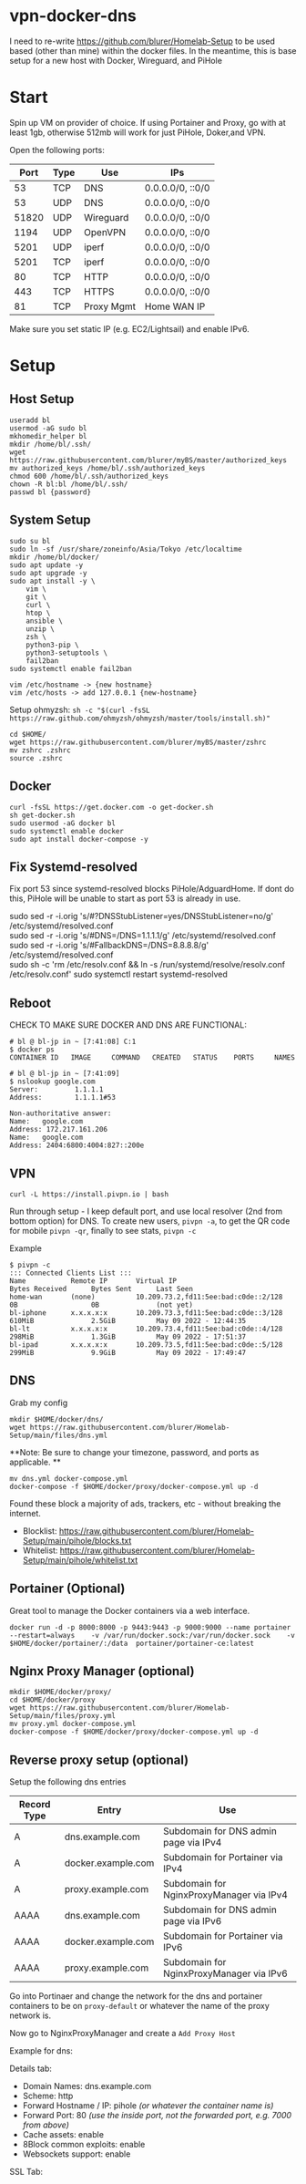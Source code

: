# vpn-docker-dns

I need to re-write https://github.com/blurer/Homelab-Setup to be used based (other than mine) within the docker files. In the meantime, this is base setup for a new host with Docker, Wireguard, and PiHole

# Start
Spin up VM on provider of choice. If using Portainer and Proxy, go with at least 1gb, otherwise 512mb will work for just PiHole, Doker,and VPN.

Open the following ports:

| Port | Type | Use | IPs
|---|---|---|---|
| 53 | TCP | DNS | 0.0.0.0/0, ::0/0
| 53 | UDP | DNS | 0.0.0.0/0, ::0/0
| 51820 | UDP | Wireguard |  0.0.0.0/0, ::0/0
| 1194 | UDP | OpenVPN |  0.0.0.0/0, ::0/0
| 5201 | UDP | iperf |  0.0.0.0/0, ::0/0
| 5201 | TCP | iperf |  0.0.0.0/0, ::0/0
| 80 | TCP | HTTP |  0.0.0.0/0, ::0/0
| 443 | TCP | HTTPS |  0.0.0.0/0, ::0/0
| 81 | TCP | Proxy Mgmt | Home WAN IP 

Make sure you set static IP (e.g. EC2/Lightsail) and enable IPv6.

# Setup
## Host Setup
```
useradd bl
usermod -aG sudo bl
mkhomedir_helper bl
mkdir /home/bl/.ssh/
wget https://raw.githubusercontent.com/blurer/myBS/master/authorized_keys 
mv authorized_keys /home/bl/.ssh/authorized_keys
chmod 600 /home/bl/.ssh/authorized_keys
chown -R bl:bl /home/bl/.ssh/
passwd bl {password}
```
## System Setup
```
sudo su bl
sudo ln -sf /usr/share/zoneinfo/Asia/Tokyo /etc/localtime
mkdir /home/bl/docker/
sudo apt update -y
sudo apt upgrade -y
sudo apt install -y \
	vim \
	git \
	curl \
	htop \
	ansible \
	unzip \
	zsh \
	python3-pip \
	python3-setuptools \
	fail2ban 
sudo systemctl enable fail2ban

vim /etc/hostname -> {new hostname}
vim /etc/hosts -> add 127.0.0.1 {new-hostname}
```

Setup ohmyzsh: 
``sh -c "$(curl -fsSL https://raw.github.com/ohmyzsh/ohmyzsh/master/tools/install.sh)"``
```
cd $HOME/
wget https://raw.githubusercontent.com/blurer/myBS/master/zshrc
mv zshrc .zshrc
source .zshrc
```


## Docker
```
curl -fsSL https://get.docker.com -o get-docker.sh
sh get-docker.sh
sudo usermod -aG docker bl
sudo systemctl enable docker
sudo apt install docker-compose -y
```

## Fix Systemd-resolved
Fix port 53 since systemd-resolved blocks PiHole/AdguardHome. If dont do this, PiHole will be unable to start as port 53 is already in use.

sudo sed -r -i.orig 's/#?DNSStubListener=yes/DNSStubListener=no/g' /etc/systemd/resolved.conf 	 
sudo sed -r -i.orig 's/#DNS=/DNS=1.1.1.1/g' /etc/systemd/resolved.conf 	 
sudo sed -r -i.orig 's/#FallbackDNS=/DNS=8.8.8.8/g' /etc/systemd/resolved.conf 	
sudo sh -c 'rm /etc/resolv.conf && ln -s /run/systemd/resolve/resolv.conf /etc/resolv.conf'
sudo systemctl restart systemd-resolved

## Reboot

CHECK TO MAKE SURE DOCKER AND DNS ARE FUNCTIONAL:
```
# bl @ bl-jp in ~ [7:41:08] C:1
$ docker ps
CONTAINER ID   IMAGE     COMMAND   CREATED   STATUS    PORTS     NAMES

# bl @ bl-jp in ~ [7:41:09]
$ nslookup google.com
Server:         1.1.1.1
Address:        1.1.1.1#53

Non-authoritative answer:
Name:   google.com
Address: 172.217.161.206
Name:   google.com
Address: 2404:6800:4004:827::200e
```

## VPN 
``curl -L https://install.pivpn.io | bash``

Run through setup - I keep default port, and use local resolver (2nd from bottom option) for DNS. 
To create new users, ``pivpn -a``, to get the QR code for mobile ``pivpn -qr``, finally to see stats, ``pivpn -c``

Example
```
$ pivpn -c
::: Connected Clients List :::
Name           Remote IP       Virtual IP                                Bytes Received      Bytes Sent      Last Seen
home-wan       (none)          10.209.73.2,fd11:5ee:bad:c0de::2/128      0B                  0B              (not yet)
bl-iphone      x.x.x.x:x       10.209.73.3,fd11:5ee:bad:c0de::3/128      610MiB              2.5GiB          May 09 2022 - 12:44:35
bl-lt          x.x.x.x:x       10.209.73.4,fd11:5ee:bad:c0de::4/128      298MiB              1.3GiB          May 09 2022 - 17:51:37
bl-ipad        x.x.x.x:x       10.209.73.5,fd11:5ee:bad:c0de::5/128      299MiB              9.9GiB          May 09 2022 - 17:49:47
```

## DNS

Grab my config 
```
mkdir $HOME/docker/dns/
wget https://raw.githubusercontent.com/blurer/Homelab-Setup/main/files/dns.yml
```
**Note: Be sure to change your timezone, password, and ports as applicable. **
```
mv dns.yml docker-compose.yml
docker-compose -f $HOME/docker/proxy/docker-compose.yml up -d
```

Found these block a majority of ads, trackers, etc - without breaking the internet. 
- Blocklist: https://raw.githubusercontent.com/blurer/Homelab-Setup/main/pihole/blocks.txt
- Whitelist: https://raw.githubusercontent.com/blurer/Homelab-Setup/main/pihole/whitelist.txt

## Portainer (Optional)
Great tool to manage the Docker containers via a web interface. 

``docker run -d -p 8000:8000 -p 9443:9443 -p 9000:9000 --name portainer    --restart=always    -v /var/run/docker.sock:/var/run/docker.sock    -v $HOME/docker/portainer/:/data  portainer/portainer-ce:latest``

## Nginx Proxy Manager (optional)

```
mkdir $HOME/docker/proxy/
cd $HOME/docker/proxy
wget https://raw.githubusercontent.com/blurer/Homelab-Setup/main/files/proxy.yml
mv proxy.yml docker-compose.yml
docker-compose -f $HOME/docker/proxy/docker-compose.yml up -d
```
## Reverse proxy setup (optional)
Setup the following dns entries

| Record Type | Entry | Use |
|---|---|---|
| A | dns.example.com | Subdomain for DNS admin page via IPv4 |
| A | docker.example.com | Subdomain for Portainer via IPv4 |
| A | proxy.example.com | Subdomain for NginxProxyManager via IPv4 |
| AAAA | dns.example.com | Subdomain for DNS admin page via IPv6 |
| AAAA | docker.example.com | Subdomain for Portainer via IPv6|
| AAAA | proxy.example.com | Subdomain for NginxProxyManager via IPv6 |

Go into Portinaer and change the network for the dns and portainer containers to be on ``proxy-default`` or whatever the name of the proxy network is.

Now go to NginxProxyManager and create a ``Add Proxy Host``

Example for dns:

Details tab:
* Domain Names: dns.example.com
* Scheme: http 
* Forward Hostname / IP: pihole *(or whatever the container name is)*
* Forward Port: 80 *(use the inside port, not the forwarded port, e.g. 7000 from above)*
* Cache assets: enable
* 8Block common exploits: enable
* Websockets support: enable

SSL Tab:
